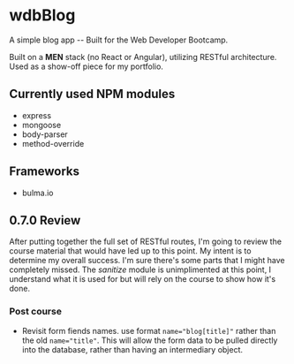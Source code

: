 # wdbBlog

A simple blog app -- Built for the Web Developer Bootcamp. 

Built on a **MEN** stack (no React or Angular), utilizing RESTful architecture. Used as a show-off piece for my portfolio.

## Currently used NPM modules

- express
- mongoose
- body-parser
- method-override

## Frameworks

- bulma.io

## 0.7.0 Review

After putting together the full set of RESTful routes, I'm going to review the course material that would have led up to this point. My intent is to determine my overall success. I'm sure there's some parts that I might have completely missed. The *sanitize* module is unimplimented at this point, I understand what it is used for but will rely on the course to show how it's done. 

### Post course

- Revisit form fiends names. use format `name="blog[title]"` rather than the old `name="title"`. This will allow the form data to be pulled directly into the database, rather than having an intermediary object.

